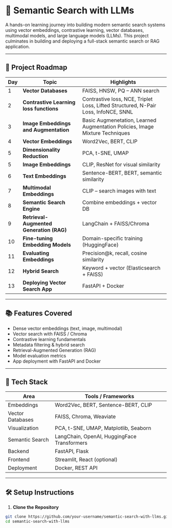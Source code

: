 # 🧠 Semantic Search with LLMs

A hands-on learning journey into building modern semantic search systems using vector embeddings, contrastive learning, vector databases, multimodal models, and large language models (LLMs). This project culminates in building and deploying a full-stack semantic search or RAG application.

---

## 🚀 Project Roadmap

| Day | Topic | Highlights |
|-----|-------|------------|
| 1 | **Vector Databases** | FAISS, HNSW, PQ – ANN search |
| 2 | **Contrastive Learning loss functions** | Contrastive loss, NCE, Triplet Loss, Lifted Structured, N-Pair Loss, InfoNCE, SNNL|
| 3 | **Image Embeddings and Augmentation** | Basic Augmenetation,  Learned Augmentation Policies, Image Mixture Techniques |
| 4 | **Vector Embeddings** | Word2Vec, BERT, CLIP |
| 5 | **Dimensionality Reduction** | PCA, t-SNE, UMAP |
| 5 | **Image Embeddings** | CLIP, ResNet for visual similarity |
| 6 | **Text Embeddings** | Sentence-BERT, BERT, semantic similarity |
| 7 | **Multimodal Embeddings** | CLIP – search images with text |
| 8 | **Semantic Search Engine** | Combine embeddings + vector DB |
| 9 | **Retrieval-Augmented Generation (RAG)** | LangChain + FAISS/Chroma |
|10 | **Fine-tuning Embedding Models** | Domain-specific training (HuggingFace) |
|11 | **Evaluating Embeddings** | Precision@k, recall, cosine similarity |
|12 | **Hybrid Search** | Keyword + vector (Elasticsearch + FAISS) |
|13 | **Deploying Vector Search App** | FastAPI + Docker |


---

## 📚 Features Covered

- Dense vector embeddings (text, image, multimodal)
- Vector search with FAISS / Chroma
- Contrastive learning fundamentals
- Metadata filtering & hybrid search
- Retrieval-Augmented Generation (RAG)
- Model evaluation metrics
- App deployment with FastAPI and Docker

---

## 🧰 Tech Stack

| Area                | Tools / Frameworks                          |
|---------------------|---------------------------------------------|
| Embeddings          | Word2Vec, BERT, Sentence-BERT, CLIP         |
| Vector Databases    | FAISS, Chroma, Weaviate                     |
| Visualization       | PCA, t-SNE, UMAP, Matplotlib, Seaborn       |
| Semantic Search     | LangChain, OpenAI, HuggingFace Transformers |
| Backend             | FastAPI, Flask                              |
| Frontend            | Streamlit, React (optional)                 |
| Deployment          | Docker, REST API                            |

---

## 🛠️ Setup Instructions

1. **Clone the Repository**

```bash
git clone https://github.com/your-username/semantic-search-with-llms.git
cd semantic-search-with-llms
